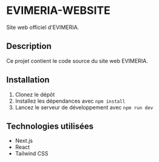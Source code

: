 # EVIMERIA-WEBSITE

Site web officiel d'EVIMERIA.

## Description
Ce projet contient le code source du site web EVIMERIA.

## Installation
1. Clonez le dépôt
2. Installez les dépendances avec `npm install`
3. Lancez le serveur de développement avec `npm run dev`

## Technologies utilisées
- Next.js
- React
- Tailwind CSS 